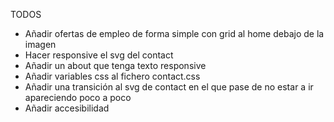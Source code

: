 TODOS
- Añadir ofertas de empleo de forma simple con grid al home debajo de la imagen
- Hacer responsive el svg del contact
- Añadir un about que tenga texto responsive
- Añadir variables css al fichero contact.css
- Añadir una transición al svg de contact en el que pase de no estar a ir apareciendo poco a poco
- Añadir accesibilidad
